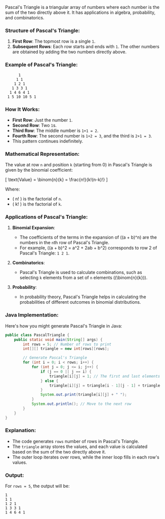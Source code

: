 Pascal's Triangle is a triangular array of numbers where each number is the sum of the two directly above it. It has applications in algebra, probability, and combinatorics.

### Structure of Pascal's Triangle:

1. **First Row**: The topmost row is a single `1`.
2. **Subsequent Rows**: Each row starts and ends with `1`. The other numbers are obtained by adding the two numbers directly above.

### Example of Pascal's Triangle:

```
      1
     1 1
    1 2 1
   1 3 3 1
  1 4 6 4 1
 1 5 10 10 5 1
```

### How It Works:
- **First Row**: Just the number `1`.
- **Second Row**: Two `1`s.
- **Third Row**: The middle number is `1+1 = 2`.
- **Fourth Row**: The second number is `1+2 = 3`, and the third is `2+1 = 3`.
- This pattern continues indefinitely.

### Mathematical Representation:
The value at row `n` and position `k` (starting from 0) in Pascal's Triangle is given by the binomial coefficient:

\[
\text{Value} = \binom{n}{k} = \frac{n!}{k!(n-k)!}
\]

Where:
- \( n! \) is the factorial of `n`.
- \( k! \) is the factorial of `k`.

### Applications of Pascal's Triangle:

1. **Binomial Expansion**:
    - The coefficients of the terms in the expansion of \((a + b)^n\) are the numbers in the `n`th row of Pascal's Triangle.
    - For example, \((a + b)^2 = a^2 + 2ab + b^2\) corresponds to row 2 of Pascal's Triangle: `1 2 1`.

2. **Combinatorics**:
    - Pascal's Triangle is used to calculate combinations, such as selecting `k` elements from a set of `n` elements (\(\binom{n}{k}\)).

3. **Probability**:
    - In probability theory, Pascal's Triangle helps in calculating the probabilities of different outcomes in binomial distributions.

### Java Implementation:
Here's how you might generate Pascal's Triangle in Java:

```java
public class PascalTriangle {
    public static void main(String[] args) {
        int rows = 5; // Number of rows to print
        int[][] triangle = new int[rows][rows];

        // Generate Pascal's Triangle
        for (int i = 0; i < rows; i++) {
            for (int j = 0; j <= i; j++) {
                if (j == 0 || j == i) {
                    triangle[i][j] = 1; // The first and last elements are always 1
                } else {
                    triangle[i][j] = triangle[i - 1][j - 1] + triangle[i - 1][j];
                }
                System.out.print(triangle[i][j] + " ");
            }
            System.out.println(); // Move to the next row
        }
    }
}
```

### Explanation:
- The code generates `rows` number of rows in Pascal's Triangle.
- The `triangle` array stores the values, and each value is calculated based on the sum of the two directly above it.
- The outer loop iterates over rows, while the inner loop fills in each row's values.

### Output:
For `rows = 5`, the output will be:
```
1 
1 1 
1 2 1 
1 3 3 1 
1 4 6 4 1 
```


